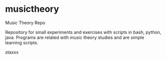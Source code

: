 # musictheory
Music Theory Repo

Repository for small experiments and exercises with scripts in bash, python, java.
Programs are related with music theory studies and are simple learning scripts.

staxxx
